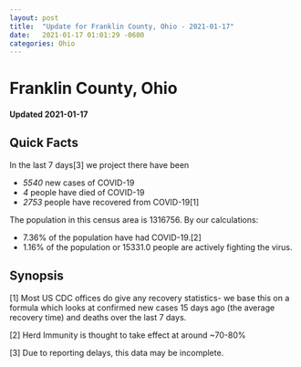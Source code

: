 ```yaml
---
layout: post
title:  "Update for Franklin County, Ohio - 2021-01-17"
date:   2021-01-17 01:01:29 -0600
categories: Ohio
---
```


# Franklin County, Ohio
#### Updated 2021-01-17

## Quick Facts

In the last 7 days[3] we project there have been
- *5540* new cases of COVID-19
- *4* people have died of COVID-19
- *2753* people have recovered from COVID-19[1]

The population in this census area is 1316756. By our calculations:
- 7.36% of the population have had COVID-19.[2]
- 1.16% of the population or 15331.0 people are actively fighting the virus.

## Synopsis




[1] Most US CDC offices do give any recovery statistics- we base this on a formula which looks at confirmed new cases
15 days ago (the average recovery time) and deaths over the last 7 days.

[2] Herd Immunity is thought to take effect at around ~70-80%

[3] Due to reporting delays, this data may be incomplete.
 
    
